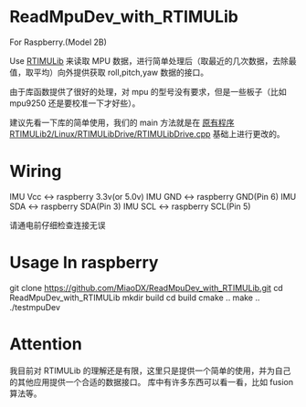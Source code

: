 # ReadMpuDev_with_RTIMULib

For Raspberry.(Model 2B)

Use [RTIMULib](https://github.com/richards-tech/RTIMULib2.git) 来读取 MPU 数据，进行简单处理后（取最近的几次数据，去除最值，取平均）向外提供获取 roll,pitch,yaw 数据的接口。

由于库函数提供了很好的处理，对 mpu 的型号没有要求，但是一些板子（比如 mpu9250 还是要校准一下才好些）。

建议先看一下库的简单使用，我们的 main 方法就是在 [原有程序 RTIMULib2/Linux/RTIMULibDrive/RTIMULibDrive.cpp](https://github.com/richards-tech/RTIMULib2/blob/e541f972db2bb30c294b99d3d4bd928c61e6bdf5/Linux/RTIMULibDrive/RTIMULibDrive.cpp) 基础上进行更改的。

# Wiring
IMU Vcc <-> raspberry 3.3v(or 5.0v)
IMU GND <-> raspberry GND(Pin 6)
IMU SDA <-> raspberry SDA(Pin 3)
IMU SCL <-> raspberry SCL(Pin 5)

请通电前仔细检查连接无误

# Usage In raspberry

git clone https://github.com/MiaoDX/ReadMpuDev_with_RTIMULib.git
cd ReadMpuDev_with_RTIMULib
mkdir build
cd build
cmake ..
make ..
./testmpuDev

# Attention
我目前对 RTIMULib 的理解还是有限，这里只是提供一个简单的使用，并为自己的其他应用提供一个合适的数据接口。
库中有许多东西可以看一看，比如 fusion 算法等。